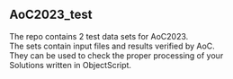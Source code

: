## AoC2023_test
The repo contains 2 test data sets for AoC2023.   
The sets contain input files and results verified by AoC.   
They can be used to check the proper processing of your   
Solutions written in ObjectScript.   
  
